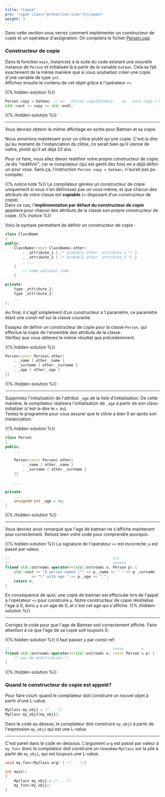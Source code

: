 ```yaml
---
title: "Copie"
pre: '<span class="presection-icon">🧬</span>'
weight: 3
---
```


Dans cette section vous verrez comment implémenter un constructeur de copie et un opérateur d'assignation.
On compilera le fichier [Person.cpp](../Person.cpp).


### Constructeur de copie

Dans la fonction `main`, instanciez à la suite du code existant une nouvelle instance de `Person` et initialisée là à partir de la variable `batman`. Cela se fait exactement de la même manière que si vous souhaitiez créer une copie d'une variable de type `int`.\
Affichez ensuite le contenu de cet objet grâce à l'opérateur `<<`.

{{% hidden-solution %}}
```cpp
Person copy = batman; // ou   Person copy{batman};   ou   auto copy = Person{batman};
std::cout << copy << std::endl;
```
{{% /hidden-solution %}}

---

Vous devriez obtenir le même affichage en sortie pour Batman et sa copie.

Nous aimerions maintenant avoir un clône plutôt qu'une copie. C'est-à-dire qu'au moment de l'instanciation du clône, ce serait bien qu'il vienne de naître, plutôt qu'il ait déjà 23 ans.

Pour ce faire, vous allez devoir redéfinir votre propre constructeur de copie. Je dis "redéfinir", car le compilateur (qui est gentil des fois) en a déjà défini un pour vous. Sans ça, l'instruction `Person copy = batman;` n'aurait pas pu compiler.

{{% notice note %}}
Le compilateur génère un constructeur de copie uniquement si vous n'en définissez pas un vous-même, et que chacun des attributs de votre classe est **copiable** (= disposant d'un constructeur de copie).\
Dans ce cas, l'**implémentation par défaut du constructeur de copie** appelera pour chacun des attributs de la classe son propre constructeur de copie.
{{% /notice %}}

Voici la syntaxe permettant de définir un constructeur de copie :
```cpp
class ClassName
{
public:
    ClassName(const ClassName& other)
        : _attribute_1 { /* probably other._attribute_1 */ }
        , _attribute_2 { /* probably other._attribute_2 */ }
        , ...
    {
        // some optional code
    }

private:
    type _attribute_1;
    type _attribute_2;
    ...
};
```

Au final, il s'agit simplement d'un constructeur à 1 paramètre, ce paramètre étant une const-ref sur la classe courante.

Essayez de définir un constructeur de copie pour la classe `Person`, qui effectue la copie de l'ensemble des attributs de la classe.\
Vérifiez que vous obtenez le même résultat que précédemment.

{{% hidden-solution %}}
```cpp
Person(const Person& other)
    : _name { other._name }
    , _surname { other._surname }
    , _age { other._age }
{}
```
{{% /hidden-solution %}}

---

Supprimez l'initialisation de l'attribut `_age` de la liste d'initialisation. De cette manière, le compilateur réalisera l'initialisation de `_age` à partir de son class-initializer (c'est-à-dire le `= 0u`).\
Testez le programme pour vous assurer que le clône a bien 0 an après son instanciation.

{{% hidden-solution %}}
```cpp
class Person
{
public:
    ...

    Person(const Person& other)
        : _name { other._name }
        , _surname { other._surname }
    {}

    ...

private:
    ...
    unsigned int _age = 0u;
}
```
{{% /hidden-solution %}}

---

Vous devriez avoir remarqué que l'age de batman ne s'affiche maintenant plus correctement.  Relisez bien votre code pour comprendre pourquoi.

{{% hidden-solution %}}
La signature de l'opérateur `<<` est incorrecte: `p` est passé par valeur.
```cpp
//                                               ici
//                                               vvvvvv
friend std::ostream& operator<<(std::ostream& o, Person p) {
    std::cout << "A person named \"" << p._name << " " << p._surname
            << "\" with age " << p._age << ".";
    return o;
}
```
En conséquence de quoi, une copie de batman est effectuée lors de l'appel à l'opérateur `<<` pour construire `p`.
Notre constructeur de copie réinitialise l'age à 0, donc `p` a un age de 0, et c'est cet age qui s'affiche.
{{% /hidden-solution %}}

---

Corrigez le code pour que l'age de Batman soit correctement affiché. Faire attention à ce que l'age de sa copie soit toujours 0.

{{% hidden-solution %}}
Il faut passer `p` par const-ref:
```cpp
//                                               vvvvv        v
friend std::ostream& operator<<(std::ostream& o, const Person & p) {
    /* pas de modification */
}
```

{{% /hidden-solution %}}



### Quand le constructeur de copie est appelé?

Pour faire court: quand le compilateur doit construire un nouvel objet
à partir d'une L-value.

```cpp
MyClass my_obj1 = /* .. */
MyClass my_obj2{my_obj1};
```

Dans le code au dessus, le compilateur doit construire `my_obj2` à partir de l'expression `my_obj1` qui est une L-value.

---

C'est pareil dans le code en dessous. L'argument `arg` est passé par valeur à `my_func` donc le compilateur doit construire un nouveau `MyClass` sur la pile à partir de `my_obj1`, qui est toujours une L-value.
```cpp
void my_func(MyClass arg) { /* .. */}

int main() 
{
    MyClass my_obj1 = /* .. */
    my_func(my_obj1);
}
```